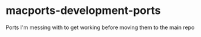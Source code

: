 # macports-development-ports
Ports I'm messing with to get working before moving them to the main repo
